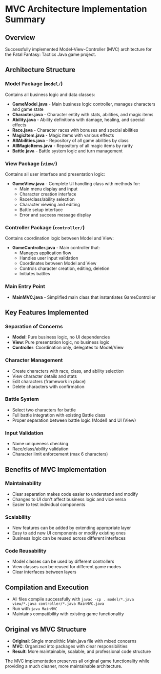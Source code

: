 # MVC Architecture Implementation Summary

## Overview
Successfully implemented Model-View-Controller (MVC) architecture for the Fatal Fantasy: Tactics Java game project.

## Architecture Structure

### Model Package (`model/`)
Contains all business logic and data classes:
- **GameModel.java** - Main business logic controller, manages characters and game state
- **Character.java** - Character entity with stats, abilities, and magic items
- **Ability.java** - Ability definitions with damage, healing, and special effects
- **Race.java** - Character races with bonuses and special abilities
- **MagicItem.java** - Magic items with various effects
- **AllAbilities.java** - Repository of all game abilities by class
- **AllMagicItems.java** - Repository of all magic items by rarity
- **Battle.java** - Battle system logic and turn management

### View Package (`view/`)
Contains all user interface and presentation logic:
- **GameView.java** - Complete UI handling class with methods for:
  - Main menu display and input
  - Character creation interface
  - Race/class/ability selection
  - Character viewing and editing
  - Battle setup interface
  - Error and success message display

### Controller Package (`controller/`)
Contains coordination logic between Model and View:
- **GameController.java** - Main controller that:
  - Manages application flow
  - Handles user input validation
  - Coordinates between Model and View
  - Controls character creation, editing, deletion
  - Initiates battles

### Main Entry Point
- **MainMVC.java** - Simplified main class that instantiates GameController

## Key Features Implemented

### Separation of Concerns
- **Model**: Pure business logic, no UI dependencies
- **View**: Pure presentation logic, no business logic
- **Controller**: Coordination only, delegates to Model/View

### Character Management
- Create characters with race, class, and ability selection
- View character details and stats
- Edit characters (framework in place)
- Delete characters with confirmation

### Battle System
- Select two characters for battle
- Full battle integration with existing Battle class
- Proper separation between battle logic (Model) and UI (View)

### Input Validation
- Name uniqueness checking
- Race/class/ability validation
- Character limit enforcement (max 6 characters)

## Benefits of MVC Implementation

### Maintainability
- Clear separation makes code easier to understand and modify
- Changes to UI don't affect business logic and vice versa
- Easier to test individual components

### Scalability
- New features can be added by extending appropriate layer
- Easy to add new UI components or modify existing ones
- Business logic can be reused across different interfaces

### Code Reusability
- Model classes can be used by different controllers
- View classes can be reused for different game modes
- Clear interfaces between layers

## Compilation and Execution
- All files compile successfully with `javac -cp . model/*.java view/*.java controller/*.java MainMVC.java`
- Run with `java MainMVC`
- Maintains compatibility with existing game functionality

## Original vs MVC Structure
- **Original**: Single monolithic Main.java file with mixed concerns
- **MVC**: Organized into packages with clear responsibilities
- **Result**: More maintainable, scalable, and professional code structure

The MVC implementation preserves all original game functionality while providing a much cleaner, more maintainable architecture.
